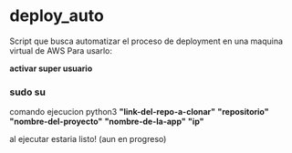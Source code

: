 <h1>deploy_auto</h1>
<p>Script que busca automatizar el  proceso de deployment en una maquina virtual de AWS 
Para usarlo:</p>

<strong>activar super usuario </strong>
<h3>sudo su</h3>

comando ejecucion
python3 <strong>"link-del-repo-a-clonar"</strong> <strong>"repositorio"</strong> <strong>"nombre-del-proyecto"</strong> <strong>"nombre-de-la-app"</strong> <strong>"ip"</strong>

al ejecutar estaria listo! (aun en progreso)
